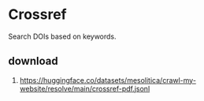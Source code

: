 # Crossref

Search DOIs based on keywords.

## download

1. https://huggingface.co/datasets/mesolitica/crawl-my-website/resolve/main/crossref-pdf.jsonl
